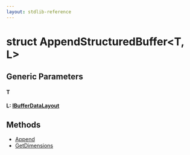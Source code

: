 ```yaml
---
layout: stdlib-reference
---
```


# struct AppendStructuredBuffer\<T, L\>

## Generic Parameters

#### T
#### L: [IBufferDataLayout](/stdlib-reference/interfaces/IBufferDataLayout/index)

## Methods

* [Append](/stdlib-reference/types/AppendStructuredBuffer/Append)
* [GetDimensions](/stdlib-reference/types/AppendStructuredBuffer/GetDimensions)

